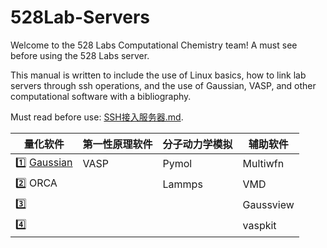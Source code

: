 # 528Lab-Servers
Welcome to the 528 Labs Computational Chemistry team! A must see before using the 528 Labs server.

This manual is written to include the use of Linux basics, how to link lab servers through ssh operations, and the use of Gaussian, VASP, and other computational software with a bibliography.

Must read before use: [SSH接入服务器.md](SSH接入服务器.md).

| 量化软件 | 第一性原理软件 | 分子动力学模拟 | 辅助软件 |
| --- | --- | --- | --- |
| 1️⃣ [Gaussian](Gaussian.md) | VASP | Pymol | Multiwfn |
| 2️⃣ ORCA | | Lammps | VMD |
| 3️⃣ | | | Gaussview |
| 4️⃣ | | | vaspkit |
